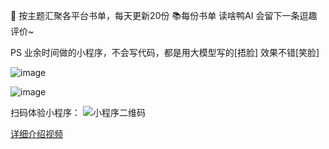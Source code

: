 📖 按主题汇聚各平台书单，每天更新20份
📚每份书单 读啥鸭AI 会留下一条逗趣评价~

PS 业余时间做的小程序，不会写代码，都是用大模型写的[捂脸] 效果不错[笑脸]

![image](https://github.com/user-attachments/assets/2cb22a22-5546-496c-a25b-1f5bc54960fb)

![image](https://github.com/user-attachments/assets/46271ca0-ebcd-4d99-b2c2-ef70a74b6613)

扫码体验小程序：
![小程序二维码](https://github.com/user-attachments/assets/427b57b7-91d9-45de-b6fc-b0210963027d)


[详细介绍视频](https://www.bilibili.com/video/BV1YW2rYhEm9/?share_source=copy_web&vd_source=7a9cc22d8624c577433527dcc1f32aa3)
